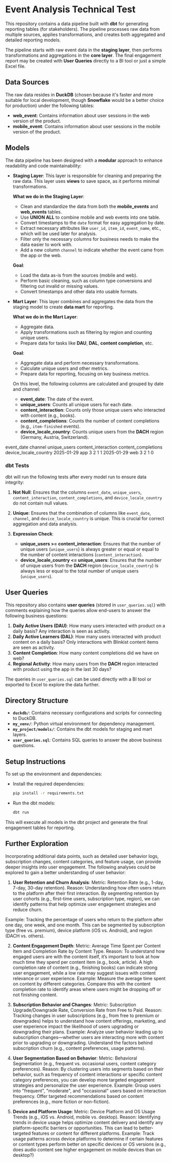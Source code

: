 # Event Analysis Technical Test

This repository contains a data pipeline built with **dbt** for generating reporting tables (for stakeholders). The pipeline processes raw data from multiple sources, applies transformations, and creates both aggregated and detailed reporting models.

The pipeline starts with raw event data in the **staging layer**, then performs transformations and aggregations in the **core layer**. The final engagement report may be created with **User Queries** directly to a BI tool or just a simple Excel file.

## Data Sources

The raw data resides in **DuckDB** (chosen because it's faster and more suitable for local development, though **Snowflake** would be a better choice for production) under the following tables:

- **web_event**: Contains information about user sessions in the web version of the product.
- **mobile_event**: Contains information about user sessions in the mobile version of the product.

## Models

The data pipeline has been designed with a **modular** approach to enhance readability and code maintainability:

- **Staging Layer**: This layer is responsible for cleaning and preparing the raw data. This layer uses **views** to save space, as it performs minimal transformations.

    **What we do in the Staging Layer**:
    - Clean and standardize the data from both the **mobile_events** and **web_events** tables.
    - Use **UNION ALL** to combine mobile and web events into one table.
    - Convert timestamps to the `date` format for easy aggregation by date.
    - Extract necessary attributes like `user_id`, `item_id`, `event_name`, etc., which will be used later for analysis.
    - Filter only the necessary columns for business needs to make the data easier to work with.
    - Add a new column `channel` to indicate whether the event came from the app or the web.

    **Goal**: 
    - Load the data as-is from the sources (mobile and web).
    - Perform basic cleaning, such as column type conversions and filtering out invalid or missing values.
    - Convert timestamps and other data into usable formats.

- **Mart Layer**: This layer combines and aggregates the data from the staging model to create **data mart** for reporting.

    **What we do in the Mart Layer**:
    - Aggregate data.
    - Apply transformations such as filtering by region and counting unique users.
    - Prepare data for tasks like **DAU**, **DAL**, **content completion**, etc.

    **Goal**:
    - Aggregate data and perform necessary transformations.
    - Calculate unique users and other metrics.
    - Prepare data for reporting, focusing on key business metrics.

    On this level, the following columns are calculated and grouped by date and channel:
    - **event_date**: The date of the event.
    - **unique_users**: Counts all unique users for each date.
    - **content_interaction**: Counts only those unique users who interacted with content (e.g., books).
    - **content_completions**: Counts the number of content completions (e.g., `item-finished` events).
    - **device_locale_country**: Counts unique users from the **DACH** region (Germany, Austria, Switzerland).


event_date	channel	unique_users	content_interaction	content_completions	device_locale_country
2025-01-29	app	3	2	1	1
2025-01-29	web	3	2	1	0

### dbt Tests

dbt will run the following tests after every model run to ensure data integrity:

1. **Not Null**: Ensures that the columns `event_date`, `unique_users`, `content_interaction`, `content_completions`, and `device_locale_country` do not contain null values.
   
2. **Unique**: Ensures that the combination of columns like `event_date`, `channel`, and `device_locale_country` is unique. This is crucial for correct aggregation and data analysis.

3. **Expression Check**: 
   - **unique_users >= content_interaction**: Ensures that the number of unique users (`unique_users`) is always greater or equal or equal to the number of content interactions (`content_interaction`).
   - **device_locale_country <= unique_users**: Ensures that the number of unique users from the **DACH** region (`device_locale_country`) is always less or equal to the total number of unique users (`unique_users`).

## User Queries

This repository also contains **user queries** (stored in `user_queries.sql`) with comments explaining how the queries allow end-users to answer the following business questions:

1. **Daily Active Users (DAU)**: How many users interacted with product on a daily basis? Any interaction is seen as activity.
2. **Daily Active Learners (DAL)**: How many users interacted with product content on a daily basis? Only interactions with Blinkist content items are seen as activity.
3. **Content Completion**: How many content completions did we have on web?
4. **Regional Activity**: How many users from the **DACH** region interacted with product using the app in the last 30 days?

The queries in `user_queries.sql` can be used directly with a BI tool or exported to Excel to explore the data further.

## Directory Structure

- **`duckdb/`**: Contains necessary configurations and scripts for connecting to DuckDB.
- **`my_venv/`**: Python virtual environment for dependency management.
- **`my_project/models/`**: Contains the dbt models for staging and mart layers.
- **`user_queries.sql`**: Contains SQL queries to answer the above business questions.

## Setup Instructions

To set up the environment and dependencies:

 - Install the required dependencies:
    ```bash
    pip install -r requirements.txt
    ```

- Run the dbt models:
    ```bash
    dbt run
    ```

This will execute all models in the dbt project and generate the final engagement tables for reporting.

## Further Exploration

Incorporating additional data points, such as detailed user behavior logs, subscription changes, content categories, and feature usage, can provide deeper insights into user engagement. The following analyses could be explored to gain a better understanding of user behavior:

1. **User Retention and Churn Analysis**:
Metric: Retention Rate (e.g., 1-day, 7-day, 30-day retention).
Reason: Understanding how often users return to the platform after their first interaction. By segmenting retention by user cohorts (e.g., first-time users, subscription type, region), we can identify patterns that help optimize user engagement strategies and reduce churn.

Example: Tracking the percentage of users who return to the platform after one day, one week, and one month. This can be segmented by subscription type (free vs. premium), device platform (iOS vs. Android), and region (DACH vs. others).

2. **Content Engagement Depth**:
Metric: Average Time Spent per Content Item and Completion Rate by Content Type.
Reason: To understand how engaged users are with the content itself, it’s important to look at how much time they spend per content item (e.g., book, article). A high completion rate of content (e.g., finishing books) can indicate strong user engagement, while a low rate may suggest issues with content relevance or user experience.
Example: Measure the average time spent on content by different categories. Compare this with the content completion rate to identify areas where users might be dropping off or not finishing content.

3. **Subscription Behavior and Changes**:
Metric: Subscription Upgrade/Downgrade Rate, Conversion Rate from Free to Paid.
Reason: Tracking changes in user subscriptions (e.g., from free to premium or downgrades) helps to understand how content offerings, marketing, and user experience impact the likelihood of users upgrading or downgrading their plans.
Example: Analyze user behavior leading up to subscription changes—whether users are interacting more with content prior to upgrading or downgrading. Understand the factors behind subscription churn (e.g., content preferences, usage patterns).

4. **User Segmentation Based on Behavior**:
Metric: Behavioral Segmentation (e.g., frequent vs. occasional users, content category preferences).
Reason: By clustering users into segments based on their behavior, such as frequency of content interactions or specific content category preferences, you can develop more targeted engagement strategies and personalize the user experience.
Example: Group users into "frequent", "moderate", and "occasional" users based on interaction frequency. Offer targeted recommendations based on content preferences (e.g., more fiction or non-fiction).

5. **Device and Platform Usage**:
Metric: Device Platform and OS Usage Trends (e.g., iOS vs. Android, mobile vs. desktop).
Reason: Identifying trends in device usage helps optimize content delivery and identify any platform-specific barriers or opportunities. This can lead to better-targeted features or content for different platforms.
Example: Track usage patterns across device platforms to determine if certain features or content types perform better on specific devices or OS versions (e.g., does audio content see higher engagement on mobile devices than on desktop?)
